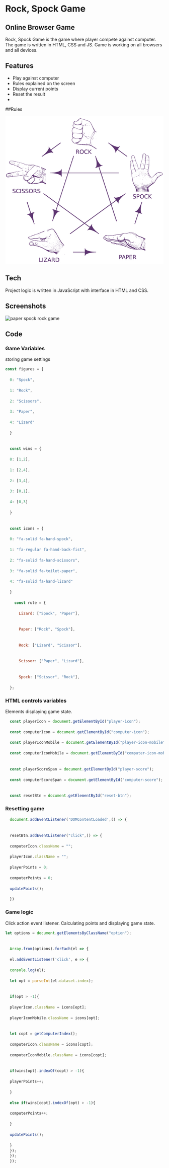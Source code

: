 # Rock, Spock Game
## Online Browser Game

Rock, Spock Game is the game where player compete against computer. The game is written in HTML, CSS and JS. Game is working on all browsers and all devices.

## Features

- Play against computer
- Rules explained on the screen 
- Display current points
- Reset the result
- 
##Rules

![jpg](assets/images/PHOTO-2022-12-22-12-17-07.jpg)

## Tech

Project logic is written in JavaScript with interface in HTML and CSS.

## Screenshots

![paper spock rock game](https://user-images.githubusercontent.com/118285946/222405927-7bade25a-36dd-45b3-9331-59ff9001529c.jpg)

## Code

### Game Variables

storing game settings

```js
const figures = { 

  0: "Spock", 
  
  1: "Rock", 
  
  2: "Scissors", 
  
  3: "Paper", 
  
  4: "Lizard" 
  
  } 
  
  
  const wins = { 
  
  0: [1,2], 
  
  1: [2,4], 
  
  2: [3,4], 
  
  3: [0,1], 
  
  4: [0,3] 
  
  } 
  
  
  const icons = { 
  
  0: "fa-solid fa-hand-spock", 
  
  1: "fa-regular fa-hand-back-fist", 
  
  2: "fa-solid fa-hand-scissors", 
  
  3: "fa-solid fa-toilet-paper", 
  
  4: "fa-solid fa-hand-lizard" 
  
  } 
  
    const rule = { 
  
      Lizard: ["Spock", "Paper"], 
      
      
      Paper: ["Rock", "Spock"], 
      
      
      Rock: ["Lizard", "Scissor"], 
      
      
      Scissor: ["Paper", "Lizard"], 
      
      
      Spock: ["Scissor", "Rock"], 
  
  }; 
```

### HTML controls variables

Elements displaying game state.

```js
  const playerIcon = document.getElementById("player-icon"); 
  
  const computerIcon = document.getElementById("computer-icon"); 
  
  const playerIconMobile = document.getElementById("player-icon-mobile"); 
  
  const computerIconMobile = document.getElementById("computer-icon-mobile"); 
  
  
  const playerScoreSpan = document.getElementById("player-score"); 
  
  const computerScoreSpan = document.getElementById("computer-score"); 
  
  
  const resetBtn = document.getElementById("reset-btn"); 
```

### Resetting game

```js
  document.addEventListener('DOMContentLoaded',() => { 
  
  
  resetBtn.addEventListener("click",() => { 
  
  computerIcon.className = ""; 
  
  playerIcon.className = ""; 
  
  playerPoints = 0; 
  
  computerPoints = 0; 
  
  updatePoints(); 
  
  }) 
```

### Game logic

Click action event listener. Calculating points and displaying game state.

```js
let options = document.getElementsByClassName("option"); 
  
  
  Array.from(options).forEach(el => { 
  
  el.addEventListener('click', e => { 
  
  console.log(el); 
  
  let opt = parseInt(el.dataset.index); 
  
  
  if(opt > -1){ 
  
  playerIcon.className = icons[opt]; 
  
  playerIconMobile.className = icons[opt]; 
  
  
  let copt = getComputerIndex(); 
  
  computerIcon.className = icons[copt]; 
  
  computerIconMobile.className = icons[copt]; 
  
  
  if(wins[opt].indexOf(copt) > -1){ 
  
  playerPoints++; 
  
  } 
  
  else if(wins[copt].indexOf(opt) > -1){ 
  
  computerPoints++; 
  
  } 
  
  updatePoints(); 
  
  } 
  }); 
  }); 
  }); 
```




